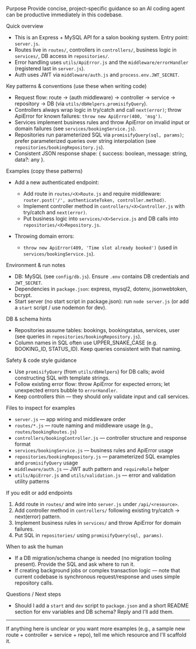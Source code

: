Purpose
Provide concise, project-specific guidance so an AI coding agent can be productive immediately in this codebase.

Quick overview

- This is an Express + MySQL API for a salon booking system. Entry point: `server.js`.
- Routes live in `routes/`, controllers in `controllers/`, business logic in `services/`, DB access in `repositories/`.
- Error handling uses `utils/ApiError.js` and the `middleware/errorHandler` (registered last in `server.js`).
- Auth uses JWT via `middleware/auth.js` and `process.env.JWT_SECRET`.

Key patterns & conventions (use these when writing code)

- Request flow: route -> (auth middleware) -> controller -> service -> repository -> DB (via `utils/dbHelpers.promisifyQuery`).
- Controllers always wrap logic in try/catch and call `next(error)`; throw ApiError for known failures: `throw new ApiError(400, 'msg')`.
- Services implement business rules and throw ApiError on invalid input or domain failures (see `services/bookingService.js`).
- Repositories run parameterized SQL via `promisifyQuery(sql, params)`; prefer parameterized queries over string interpolation (see `repositories/bookingRepository.js`).
- Consistent JSON response shape: { success: boolean, message: string, data?: any }.

Examples (copy these patterns)

- Add a new authenticated endpoint:

  - Add route in `routes/<X>Route.js` and require middleware: `router.post('/', authenticateToken, controller.method)`.
  - Implement controller method in `controllers/<X>Controller.js` with try/catch and `next(error)`.
  - Put business logic into `services/<X>Service.js` and DB calls into `repositories/<X>Repository.js`.

- Throwing domain errors:
  - `throw new ApiError(409, 'Time slot already booked')` (used in `services/bookingService.js`).

Environment & run notes

- DB: MySQL (see `config/db.js`). Ensure `.env` contains DB credentials and `JWT_SECRET`.
- Dependencies in `package.json`: express, mysql2, dotenv, jsonwebtoken, bcrypt.
- Start server (no start script in package.json): run `node server.js` (or add a `start` script / use nodemon for dev).

DB & schema hints

- Repositories assume tables: bookings, bookingstatus, services, user (see queries in `repositories/bookingRepository.js`).
- Column names in SQL often use UPPER_SNAKE_CASE (e.g. BOOKING_ID, STATUS_ID). Keep queries consistent with that naming.

Safety & code style guidance

- Use `promisifyQuery` (from `utils/dbHelpers`) for DB calls; avoid constructing SQL with template strings.
- Follow existing error flow: throw ApiError for expected errors; let unexpected errors bubble to `errorHandler`.
- Keep controllers thin — they should only validate input and call services.

Files to inspect for examples

- `server.js` — app wiring and middleware order
- `routes/*.js` — route naming and middleware usage (e.g., `routes/bookingRoutes.js`)
- `controllers/bookingController.js` — controller structure and response format
- `services/bookingService.js` — business rules and ApiError usage
- `repositories/bookingRepository.js` — parameterized SQL examples and `promisifyQuery` usage
- `middleware/auth.js` — JWT auth pattern and `requireRole` helper
- `utils/ApiError.js` and `utils/validation.js` — error and validation utility patterns

If you edit or add endpoints

1. Add route in `routes/` and wire into `server.js` under `/api/<resource>`.
2. Add controller method in `controllers/` following existing try/catch -> next(error) pattern.
3. Implement business rules in `services/` and throw ApiError for domain failures.
4. Put SQL in `repositories/` using `promisifyQuery(sql, params)`.

When to ask the human

- If a DB migration/schema change is needed (no migration tooling present). Provide the SQL and ask where to run it.
- If creating background jobs or complex transaction logic — note that current codebase is synchronous request/response and uses simple repository calls.

Questions / Next steps

- Should I add a `start` and `dev` script to `package.json` and a short README section for env variables and DB schema? Reply and I'll add them.

---

If anything here is unclear or you want more examples (e.g., a sample new route + controller + service + repo), tell me which resource and I'll scaffold it.
